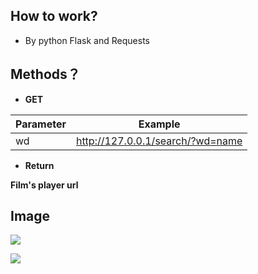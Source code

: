 ## How to work?

- By python Flask and Requests

## Methods？

- **GET**

Parameter | Example
----------|--------
wd        |http://127.0.0.1/search/?wd=name

- **Return**

**Film's player url**

## Image

![](http://ww1.sinaimg.cn/large/0072BNKcly1fzfcsi2po7j30vl03pt95.jpg)

![](http://ww1.sinaimg.cn/large/0072BNKcly1fzfcsmdoipj30t90663yv.jpg)


